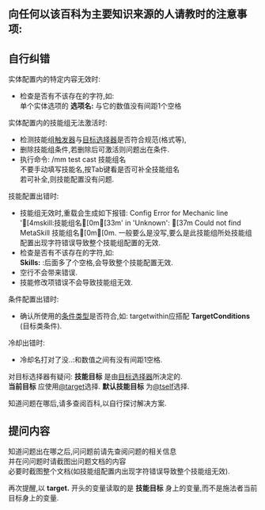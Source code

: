 向任何以该百科为主要知识来源的人请教时的注意事项:
--------------------------------------

自行纠错
------

实体配置内的特定内容无效时:
-  检查是否有不该存在的字符,如:  
   单个实体选项的 **选项名:** 与它的数值没有间距1个空格

实体配置内的技能组无法激活时:
-  检测技能组[触发器](/技能/触发器)与[目标选择器](/技能/目标选择器)是否符合规范(格式等),
-  删除技能组条件,若删除后可激活则问题出在条件.
-  执行命令: /mm test cast 技能组名  
   不要手动填写技能名,按Tab键看是否可补全技能组名  
   若可补全,则技能配置没有问题.

技能配置出错时:
-  技能组无效时,重载会生成如下报错:
   Config Error for Mechanic line '[4mskill:技能组名[0m[33m' in 'Unknown': [37m
   Could not find MetaSkill 技能组名[0m[0m.
   一般要么是没写,要么是此技能组所处技能组配置出现字符错误导致整个技能组配置的无效.
-  检查是否有不该存在的字符,如:  
  **Skills:** :后面多了个空格,会导致整个技能配置无效.
-  空行不会带来错误.
-  技能修改项错误不会导致技能组无效.

条件配置出错时:
-  确认所使用的[条件类型](/技能/条件)是否符合,如:
   targetwithin应搭配 **TargetConditions** (目标类条件).

冷却出错时:
-  冷却名打对了没..:和数值之间有没有间距1空格.

对目标选择器有疑问:
 **技能目标** 是由[目标选择器](/技能/目标选择器)所决定的.  
 **当前目标** 应使用[@target](/技能/目标选择器)选择.
 **默认技能目标** 为[@tself](/技能/目标选择器)选择.

知道问题在哪后,请多查阅百科,以自行探讨解决方案.

提问内容
--------------

知道问题出在哪之后,问问题前请先查阅问题的相关信息  
并在问问题时请截图出问题文档的内容  
必要时截图整个文档(如技能组配置内出现字符错误导致整个技能组无效).

再次提醒,以 **target.** 开头的变量读取的是 **技能目标** 身上的变量,而不是施法者当前目标身上的变量.
